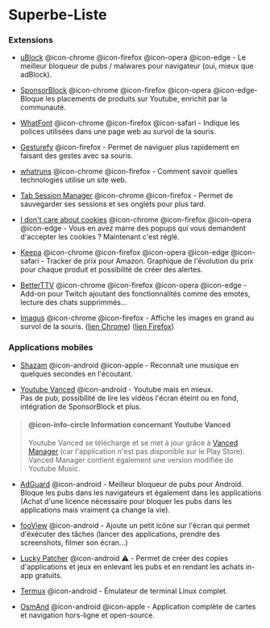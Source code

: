# Superbe-Liste

### Extensions

* [uBlock](https://github.com/gorhill/uBlock) @icon-chrome @icon-firefox @icon-opera @icon-edge - Le meilleur bloqueur de pubs / malwares pour navigateur (oui, mieux que adBlock).

* [SponsorBlock](https://sponsor.ajay.app/)
@icon-chrome @icon-firefox @icon-opera @icon-edge- Bloque les placements de produits sur Youtube, enrichit par la communauté.

* [WhatFont](http://www.chengyinliu.com/whatfont.html) @icon-chrome @icon-firefox @icon-safari - Indique les polices utilisées dans une page web au survol de la souris.

* [Gesturefy](https://addons.mozilla.org/fr/firefox/addon/gesturefy/) @icon-firefox - Permet de naviguer plus rapidement en faisant des gestes avec sa souris.

* [whatruns](https://www.whatruns.com/) @icon-chrome @icon-firefox - Comment savoir quelles technologies utilise un site web.

* [Tab Session Manager](https://tab-session-manager.sienori.com/) @icon-chrome @icon-firefox - Permet de sauvegarder ses sessions et ses onglets pour plus tard.

* [I don't care about cookies](https://www.i-dont-care-about-cookies.eu/) @icon-chrome @icon-firefox @icon-opera @icon-edge - Vous en avez marre des popups qui vous demandent d'accepter les cookies ? Maintenant c'est réglé.

* [Keepa](https://keepa.com) @icon-chrome @icon-firefox @icon-opera @icon-edge @icon-safari - Tracker de prix pour Amazon. Graphique de l'évolution du prix pour chaque produit et possibilité de créer des alertes.

* [BetterTTV](https://betterttv.com/) @icon-chrome @icon-firefox @icon-opera @icon-edge - Add-on pour Twitch ajoutant des fonctionnalités comme des emotes, lecture des chats supprimmés...

* [Imagus](https://drive.google.com/drive/folders/0Bx8fnUCX4W2IUTNPT0s2eUFDQms) @icon-chrome @icon-firefox - Affiche les images en grand au survol de la souris. ([lien Chrome](https://chrome.google.com/webstore/detail/imagus/immpkjjlgappgfkkfieppnmlhakdmaab?hl=fr)) ([lien Firefox](https://addons.mozilla.org/fr/firefox/addon/imagus/))


### Applications mobiles

* [Shazam](https://www.shazam.com/fr) @icon-android @icon-apple - Reconnaît une musique en quelques secondes en l'écoutant.

* [Youtube Vanced](https://vancedapp.com/) @icon-android - Youtube mais en mieux. </br>
Pas de pub, possibilité de lire les vidéos l'écran éteint ou en fond, intégration de SponsorBlock et plus.

> #### @icon-info-circle Information concernant Youtube Vanced
> Youtube Vanced se télécharge et se met à jour grâce à [Vanced Manager](https://vancedapp.com/) (car l'application n'est pas disponible sur le Play Store). Vanced Manager contient également une version modifiée de Youtube Music.

* [AdGuard](https://adguard.com/fr/adguard-android/overview.html) @icon-android - Meilleur bloqueur de pubs pour Android. Bloque les pubs dans les navigateurs et également dans les applications (Achat d'une licence nécessaire pour bloquer les pubs dans les applications mais vraiment ça change la vie).

* [fooView](http://www.fooview.com/) @icon-android - Ajoute un petit icône sur l'écran qui permet d'éxécuter des tâches (lancer des applications, prendre des screenshots, filmer son écran...)

* [Lucky Patcher](https://www.luckypatchers.com/download/) @icon-android :warning: - Permet de créer des copies d'applications et jeux en enlevant les pubs et en rendant les achats in-app gratuits.

* [Termux](https://termux.com/) @icon-android - Émulateur de terminal Linux complet.

* [OsmAnd](https://osmand.net/) @icon-android @icon-apple - Application complète de cartes et navigation hors-ligne et open-source.